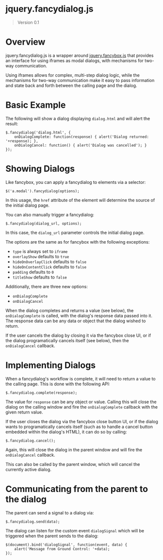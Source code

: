 # jquery.fancydialog.js
> Version 0.1

# Overview

jquery.fancydialog.js is a wrapper around [jquery.fancybox.js](http://fancybox.net/)
that provides an interface for using iframes as modal dialogs, with mechanisms for
two-way communication.

Using iframes allows for complex, multi-step dialog logic, while the mechanisms
for two-way communication make it easy to pass information and state back and
forth between the calling page and the dialog.

# Basic Example

The following will show a dialog displaying `dialog.html` and will alert
the result:

    $.fancydialog('dialog.html', {
        onDialogComplete: function(response) { alert('Dialog returned: '+response); },
        onDialogCancel: function() { alert('Dialog was cancelled'); }
    });

# Showing Dialogs

Like fancybox, you can apply a fancydialog to elements via a selector:

    $('a.modal').fancydialog(options);

In this usage, the `href` attribute of the element will determine the source
of the initial dialog page.

You can also manually trigger a fancydialog:

    $.fancydialog(dialog_url, options);

In this case, the `dialog_url` parameter controls the initial dialog page.

The options are the same as for fancybox with the following exceptions:

* `type` is always set to `iframe`
* `overlayShow` defaults to `true`
* `hideOnOverlayClick` defaults to `false`
* `hideOnContentClick` defaults to `false`
* `padding` defaults to `0`
* `titleShow` defaults to `false`

Additionally, there are three new options:

* `onDialogComplete`
* `onDialogCancel`

When the dialog completes and returns a value (see below), the
`onDialogComplete` is called, with the dialog's response data passed into
it.  The response data can be any data or object that the dialog wished to
return.

If the user cancels the dialog by closing it via the fancybox close UI, or
if the dialog programatically cancels itself (see below), then the
`onDialogCancel` callback.

# Implementing Dialogs

When a fancydialog's workflow is complete, it will need to return a value
to the calling page.  This is done with the following API:

    $.fancydialog.complete(response);

The value for `response` can be any object or value.  Calling this will close
the dialog on the calling window and fire the `onDialogComplete` callback
with the given return value.

If the user closes the dialog via the fancybox close button UI, or if the
dialog wants to programatically cancels itself (such as to handle a cancel
button embedded within the dialog's HTML), it can do so by calling:

    $.fancydialog.cancel();

Again, this will close the dialog in the parent window and will fire
the `onDialogCancel` callback.

This can also be called by the parent window, which will cancel the currently
active dialog.

# Communicating from the parent to the dialog

The parent can send a signal to a dialog via:

    $.fancydialog.send(data);

The dialog can listen for the custom event `dialogSignal` which will be
triggered when the parent sends to the dialog:

    $(document).bind('dialogSignal', function(event, data) {
        alert('Message from Ground Control: '+data);
    });
